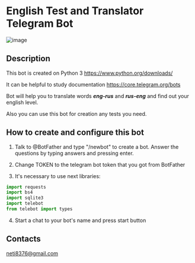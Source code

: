# English Test and Translator Telegram Bot

![image](https://files.fm/f/fye2mkj59)

## Description
This bot is created on Python 3 https://www.python.org/downloads/

It can be helpful to study documentation https://core.telegram.org/bots

Bot will help you to translate words ***eng-rus*** and ***rus-eng*** and find out your english level.

Also you can use this bot for creation any tests you need. 

## How to create and configure this bot

1. Talk to @BotFather and type "/newbot" to create a bot. Answer the questions by typing answers and pressing enter.

2. Change TOKEN to the telegram bot token that you got from BotFather 
   
3. It's necessary to use next libraries:
```python
import requests
import bs4
import sqlite3
import telebot
from telebot import types
```

4. Start a chat to your bot's name and press start button

## Contacts
neti8376@gmail.com








  
